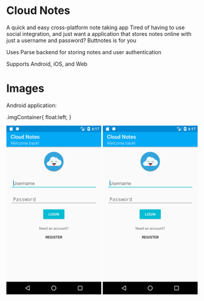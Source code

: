 # Cloud Notes
A quick and easy cross-platform note taking app
Tired of having to use social integration, and just want a application that stores notes online with just a username and password? Buttnotes is for you

Uses Parse backend for storing notes and user authentication

Supports Android, iOS, and Web

# Images
Android application:

.imgContainer{
    float:left;
}

<td>
<tr>
<th><img src="https://github.com/jzisheng/CloudNotes/blob/master/android1.png" width="250"></th>
<th><img src="https://github.com/jzisheng/CloudNotes/blob/master/android1.png" width="250"></th>
</tr>
</td>
